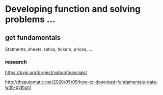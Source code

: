 # Developing function and solving problems ...

## get fundamentals

Statments, sheets, ratios, tickers, prices, ...

### research

<a href="https://pypi.org/project/yahoofinancials/">https://pypi.org/project/yahoofinancials/</a><br>

<a href="http://theautomatic.net/2020/05/05/how-to-download-fundamentals-data-with-python/">http://theautomatic.net/2020/05/05/how-to-download-fundamentals-data-with-python/</a><br>

<a href=""></a><br>
<a href=""></a><br>
<a href=""></a><br>
<a href=""></a><br>

